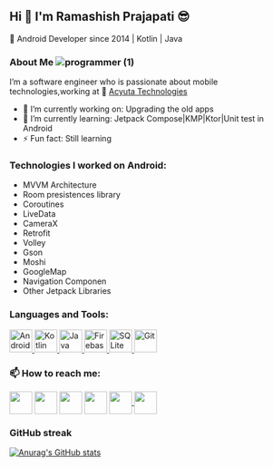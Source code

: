 ## Hi 👋 I'm Ramashish Prajapati  :sunglasses:
:iphone: Android Developer since 2014 | Kotlin | Java

### About Me ![programmer (1)](https://user-images.githubusercontent.com/13693026/133562421-007a510d-646c-4666-a053-721ed6460b56.png)

I’m a software engineer who is passionate about mobile technologies,working at :office: [Acyuta Technologies](https://acyuta-tech.com/ "Acyuta Technologies") 

- 🔭 I’m currently working on: Upgrading the old apps
- 🌱 I’m currently learning: Jetpack Compose|KMP|Ktor|Unit test in Android
- ⚡ Fun fact: Still learning
     
### Technologies I worked on Android:
- MVVM Architecture
- Room presistences library
- Coroutines
- LiveData
- CameraX
- Retrofit
- Volley
- Gson
- Moshi
- GoogleMap
- Navigation Componen
- Other Jetpack Libraries

<h3 align="left">Languages and Tools:</h3>
<p align="left">
  <a href="https://flutter.dev" target="_blank"> <img src="https://www.vectorlogo.zone/logos/android/android-icon.svg" alt="Android" width="40" height="40"/> </a>
  <a href="https://flutter.dev" target="_blank"> <img src="https://www.vectorlogo.zone/logos/kotlinlang/kotlinlang-icon.svg" alt="Kotlin" width="40" height="40"/> </a>
  <a href="https://flutter.dev" target="_blank"> <img src="https://www.vectorlogo.zone/logos/java/java-icon.svg" alt="Java" width="40" height="40"/> </a> 
  <a href="https://flutter.dev" target="_blank"> <img src="https://www.vectorlogo.zone/logos/firebase/firebase-icon.svg" alt="Firebase" width="40" height="40"/> </a> 
  <a href="https://flutter.dev" target="_blank"> <img src="https://www.vectorlogo.zone/logos/sqlite/sqlite-icon.svg" alt="SQLite" width="40" height="40"/> </a> 
  <a href="https://flutter.dev" target="_blank"> <img src="https://www.vectorlogo.zone/logos/git-scm/git-scm-icon.svg" alt="Git" width="40" height="40"/> </a> </p> 

<h3 align="left">📫 How to reach me:</h3>
<p align="left">
<a href="https://twitter.com/iamramashish?s=09" target="blank"><img align="center" src="https://www.vectorlogo.zone/logos/twitter/twitter-tile.svg" alt="" height="40" width="40" /></a>
<a href="https://www.linkedin.com/in/ramashish-prajapati-36bb7787" target="blank"><img align="center" src="https://www.vectorlogo.zone/logos/linkedin/linkedin-tile.svg" alt="" height="40" width="40"/></a>
<a href="https://www.facebook.com/ramashish.prajapati.1" target="blank"><img align="center" src="https://www.vectorlogo.zone/logos/facebook/facebook-tile.svg" alt="" height="40" width="40"/></a>
<a href="https://www.instagram.com/invites/contact/?i=1idngushop23d&utm_content=q6q5sj" target="blank"><img align="center" src="https://www.vectorlogo.zone/logos/instagram/instagram-tile.svg" alt="" height="40" width="40"/></a>
<a href="https://t.me/Ramashishprajapati" target="blank"><img align="center" src="https://www.vectorlogo.zone/logos/telegram/telegram-tile.svg" alt="" height="40" width="40"/ </a> 
<a href="https://join.slack.com/t/ram-lgb5091/shared_invite/zt-vyam7ksk-cJfElrxriwwwVx6YqlMWGw" target="blank"><img align="center" src="https://www.vectorlogo.zone/logos/slack/slack-tile.svg" alt="" height="40" width="40"/></a> </p>

<h3 align="left">GitHub streak</h3>

[![Anurag's GitHub stats](https://github-readme-stats.vercel.app/api?username=RamashishPrajapati&show_icons=true&theme=radical)](https://github.com/anuraghazra/github-readme-stats)

<!--
**RamashishPrajapati/RamashishPrajapati** is a ✨ _special_ ✨ repository because its `README.md` (this file) appears on your GitHub profile.

Here are some ideas to get you started:

- 🔭 I’m currently working on ...
- 🌱 I’m currently learning ...
- 👯 I’m looking to collaborate on ...
- 🤔 I’m looking for help with ...
- 💬 Ask me about ...
- 📫 How to reach me: ...
- 😄 Pronouns: ...
- ⚡ Fun fact: ...
-->
